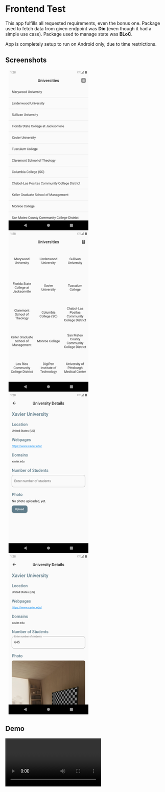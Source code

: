 # Frontend Test

This app fulfills all requested requirements, even the bonus one.
Package used to fetch data from given endpoint was **Dio** (even though it had a simple use case).
Package used to manage state was **BLoC**.

App is completely setup to run on Android only, due to time restrictions.

## Screenshots
<img src="assets/1.png" width="250" hspace="10"><img src="assets/2.png" width="250" hspace="10"> 
<img src="assets/3.png" width="250" hspace="10"><img src="assets/4.png" width="250" hspace="10"> 

## Demo
![Video](assets/demo.webm)
